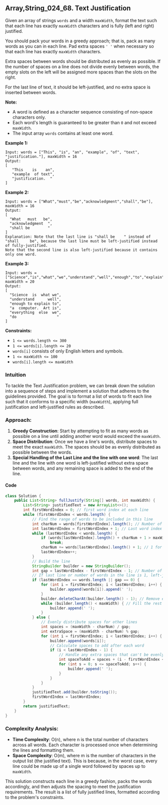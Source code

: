## Array,String_024_68. Text Justification

Given an array of strings `words` and a width `maxWidth`, format the text such that each line has exactly `maxWidth` characters and is fully (left and right) justified.

You should pack your words in a greedy approach; that is, pack as many words as you can in each line. Pad extra spaces `' '` when necessary so that each line has exactly `maxWidth` characters.

Extra spaces between words should be distributed as evenly as possible. If the number of spaces on a line does not divide evenly between words, the empty slots on the left will be assigned more spaces than the slots on the right.

For the last line of text, it should be left-justified, and no extra space is inserted between words.

**Note:**

- A word is defined as a character sequence consisting of non-space characters only.
- Each word's length is guaranteed to be greater than `0` and not exceed `maxWidth`.
- The input array `words` contains at least one word.

 

**Example 1:**

```
Input: words = ["This", "is", "an", "example", "of", "text", "justification."], maxWidth = 16
Output:
[
   "This    is    an",
   "example  of text",
   "justification.  "
]
```

**Example 2:**

```
Input: words = ["What","must","be","acknowledgment","shall","be"], maxWidth = 16
Output:
[
  "What   must   be",
  "acknowledgment  ",
  "shall be        "
]
Explanation: Note that the last line is "shall be    " instead of "shall     be", because the last line must be left-justified instead of fully-justified.
Note that the second line is also left-justified because it contains only one word.
```

**Example 3:**

```
Input: words = ["Science","is","what","we","understand","well","enough","to","explain","to","a","computer.","Art","is","everything","else","we","do"], maxWidth = 20
Output:
[
  "Science  is  what we",
  "understand      well",
  "enough to explain to",
  "a  computer.  Art is",
  "everything  else  we",
  "do                  "
]
```

**Constraints:**

- `1 <= words.length <= 300`
- `1 <= words[i].length <= 20`
- `words[i]` consists of only English letters and symbols.
- `1 <= maxWidth <= 100`
- `words[i].length <= maxWidth`



### Intuition

To tackle the Text Justification problem, we can break down the solution into a sequence of steps and implement a solution that adheres to the guidelines provided. The goal is to format a list of words to fit each line such that it conforms to a specific width (`maxWidth`), applying full justification and  left-justified rules as described.

### Approach:

1. **Greedy Construction**: Start by attempting to fit as many words as possible on a line until adding another word would exceed the `maxWidth`.
2. **Space Distribution**: Once we have a line's words, distribute spaces to meet the exact `maxWidth`. The spaces should be as evenly distributed as possible between the words.
3. **Special Handling of the Last Line and the line with one word**: The last line and the line with one word is left-justified without extra space between words, and any remaining space is added to the end of the line.

#### Code

```java
class Solution {
    public List<String> fullJustify(String[] words, int maxWidth) {
        List<String> justifiedText = new ArrayList<>();
        int firstWordIndex = 0; // first word index at each line
        while (firstWordIndex < words.length) {
            // Find the range of words to be included in this line
            int charNum = words[firstWordIndex].length(); // Number of character and space in this line
            int lastWordIndex = firstWordIndex + 1; // Last word index at each line
            while (lastWordIndex < words.length) {
                if (words[lastWordIndex].length() + charNum + 1 > maxWidth)
                    break;
                charNum += words[lastWordIndex].length() + 1; // 1 for space
                lastWordIndex++;
            }
            // Build the line
            StringBuilder builder = new StringBuilder();
            int gap = lastWordIndex - firstWordIndex - 1; // Number of gaps between words
            // If last line or number of words in the line is 1, left-justify
            if (lastWordIndex == words.length || gap == 0) {
                for (int i = firstWordIndex; i < lastWordIndex; i++) {
                    builder.append(words[i]).append(' ');
                }
                builder.deleteCharAt(builder.length() - 1); // Remove extra space
                while (builder.length() < maxWidth) { // Fill the rest with spaces
                    builder.append(' ');
                }
            } else {
                // Evenly distribute spaces for other lines
                int spaces = (maxWidth - charNum) / gap;
                int extraSpace = (maxWidth - charNum) % gap;
                for (int i = firstWordIndex; i < lastWordIndex; i++) {
                    builder.append(words[i]);
                    // Calculate spaces to add after each word
                    if (i < lastWordIndex - 1) {
                        // Handle any extra spaces that can't be evenly distributed.
                        int spaceToAdd = spaces + (i - firstWordIndex < extraSpace ? 1 : 0);
                        for (int s = 0; s <= spaceToAdd; s++) {
                            builder.append(' ');
                        }
                    }
                }
            }
            justifiedText.add(builder.toString());
            firstWordIndex = lastWordIndex;
        }
        return justifiedText;
    }
}
```

### Complexity Analysis:

- **Time Complexity**: O(n), where n is the total number of characters across all words. Each character is processed once when determining the lines and formatting them.
- **Space Complexity**: O(m), where m is the number of characters in the output list (the justified text). This is because, in the worst case, every line could be made up of a single word followed by spaces up to `maxWidth`.

This solution constructs each line in a greedy fashion, packs the words accordingly, and then adjusts the spacing to meet the justification requirements. The result is a list of fully justified lines, formatted according to the problem's constraints.